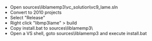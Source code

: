
 * Open sources\liblamemp3\vc_solution\vc9_lame.sln
 * Convert to 2010 projects
 * Select "Release"
 * Right click "libmp3lame" > build
 * Copy install.bat to sources\liblamemp3\
 * Open a VS shell, goto sources\liblamemp3 and execute install.bat 